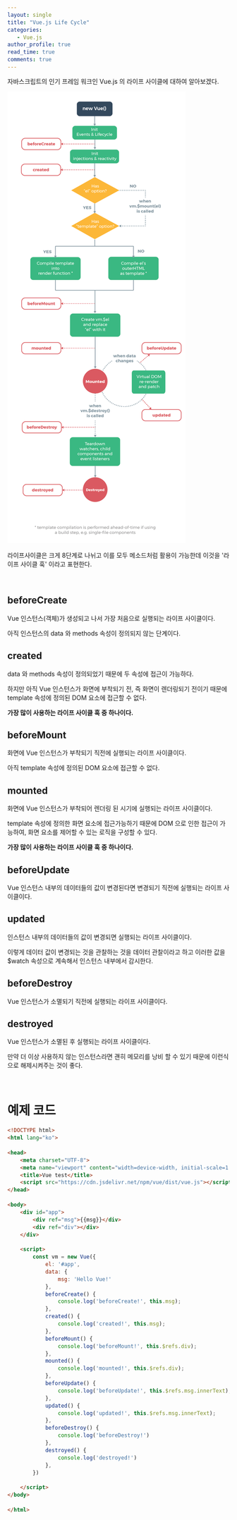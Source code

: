 ```yaml
---
layout: single
title: "Vue.js Life Cycle"
categories: 
   - Vue.js
author_profile: true
read_time: true
comments: true
---
```


자바스크립트의 인기 프레임 워크인 Vue.js 의 라이프 사이클에 대하여 알아보겠다.

![Vue.js Life Cycle](/../assets/img/lifecycle.png)

라이프사이클은 크게 8단계로 나뉘고 이를 모두 메소드처럼 활용이 가능한데 이것을 '라이프 사이클 훅' 이라고 표현한다.

<br/>

## beforeCreate

Vue 인스턴스(객체)가 생성되고 나서 가장 처음으로 실행되는 라이프 사이클이다.

아직 인스턴스의 data 와 methods 속성이 정의되지 않는 단계이다.

## created

data 와 methods 속성이 정의되었기 때문에 두 속성에 접근이 가능하다.

하지만 아직 Vue 인스턴스가 화면에 부착되기 전, 즉 화면이 렌더링되기 전이기 때문에 template 속성에 정의된 DOM 요소에 접근할 수 없다.

**가장 많이 사용하는 라이프 사이클 훅 중 하나이다.**

## beforeMount

화면에 Vue 인스턴스가 부착되기 직전에 실행되는 라이프 사이클이다.

아직 template 속성에 정의된 DOM 요소에 접근할 수 없다.

## mounted

화면에 Vue 인스턴스가 부착되어 렌더링 된 시기에 실행되는 라이프 사이클이다.

template 속성에 정의한 화면 요소에 접근가능하기 때문에 DOM 으로 인한 접근이 가능하여, 화면 요소를 제어할 수 있는 로직을 구성할 수 있다.


**가장 많이 사용하는 라이프 사이클 훅 중 하나이다.**

## beforeUpdate

Vue 인스턴스 내부의 데이터들의 값이 변경된다면 변경되기 직전에 실행되는 라이프 사이클이다.

## updated

인스턴스 내부의 데이터들의 값이 변경되면 실행되는 라이프 사이클이다.

이렇게 데이터 값이 변경되는 것을 관찰하는 것을 데이터 관찰이라고 하고 이러한 값을 $watch 속성으로 계속해서 인스턴스 내부에서 감시한다.

## beforeDestroy

Vue 인스턴스가 소멸되기 직전에 실행되는 라이프 사이클이다.

## destroyed

Vue 인스턴스가 소멸된 후 실행되는 라이프 사이클이다.

만약 더 이상 사용하지 않는 인스턴스라면 괜히 메모리를 낭비 할 수 있기 때문에 이런식으로 해제시켜주는 것이 좋다.

<br/>

# 예제 코드

```html
<!DOCTYPE html>
<html lang="ko">

<head>
    <meta charset="UTF-8">
    <meta name="viewport" content="width=device-width, initial-scale=1.0">
    <title>Vue test</title>
    <script src="https://cdn.jsdelivr.net/npm/vue/dist/vue.js"></script>
</head>

<body>
    <div id="app">
        <div ref="msg">{{msg}}</div>
        <div ref="div"></div>
    </div>

    <script>
        const vm = new Vue({
            el: '#app',
            data: {
                msg: 'Hello Vue!'
            },
            beforeCreate() {
                console.log('beforeCreate!', this.msg);
            },
            created() {
                console.log('created!', this.msg);
            },
            beforeMount() {
                console.log('beforeMount!', this.$refs.div);
            },
            mounted() {
                console.log('mounted!', this.$refs.div);
            },
            beforeUpdate() {
                console.log('beforeUpdate!', this.$refs.msg.innerText);
            },
            updated() {
                console.log('updated!', this.$refs.msg.innerText);
            },
            beforeDestroy() {
                console.log('beforeDestroy!')
            },
            destroyed() {
                console.log('destroyed!')
            },
        })

    </script>
</body>

</html>

```